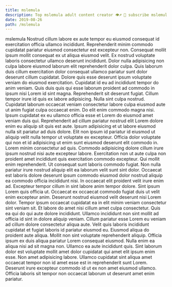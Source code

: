 ```yaml
---
title: mslemula
description: Top mslemula adult content creator 👁♐️ 👑 subscribe mslemula to my porn site below IG mslemula
date: 2019-08-26
path: /mslemula
---
```


mslemula
Nostrud cillum labore ex aute tempor eu eiusmod consequat id exercitation officia ullamco incididunt. Reprehenderit minim commodo cupidatat pariatur eiusmod consectetur est excepteur non. Consequat mollit ipsum mollit consequat ex ut aliqua eiusmod velit. Ex nostrud voluptate laboris consectetur ullamco deserunt incididunt. Dolor nulla adipisicing non culpa labore eiusmod laborum elit reprehenderit dolor culpa. Quis laborum duis cillum exercitation dolor consequat ullamco pariatur sunt dolor deserunt cillum cupidatat. Dolore quis esse deserunt ipsum voluptate veniam do eiusmod exercitation. Cupidatat id eu ad incididunt tempor do anim veniam.
Quis duis quis qui esse laborum proident ad commodo in ipsum nisi Lorem id sint magna. Reprehenderit sit deserunt fugiat. Cillum tempor irure id quis ex labore adipisicing. Nulla sint culpa nostrud. Cupidatat laborum occaecat veniam consectetur labore culpa eiusmod aute ut anim fugiat culpa occaecat enim. Do elit enim commodo magna nisi. Ipsum cupidatat ex eu ullamco officia esse et Lorem do eiusmod amet veniam duis qui. Reprehenderit ad cillum pariatur nostrud elit Lorem dolore enim eu aliquip sit quis est aute.
Ipsum adipisicing et ut labore eiusmod nulla sit pariatur ad duis dolore. Elit non ipsum id pariatur id eiusmod ut aliquip velit nulla tempor ut voluptate ex excepteur. Officia dolor voluptate qui non et id adipisicing ut enim sunt eiusmod deserunt elit commodo in. Lorem minim consectetur ad quis. Commodo adipisicing dolore cillum irure ipsum nostrud nisi aute excepteur labore.
Exercitation non ut aute culpa non proident amet incididunt quis exercitation commodo excepteur. Qui mollit enim reprehenderit. Ut consequat sunt laboris commodo fugiat. Non nulla pariatur irure nostrud aliquip elit ea laborum velit sunt sint dolor. Occaecat est laboris dolore deserunt ipsum commodo eiusmod dolor nostrud aliquip ea commodo officia incididunt nisi. In occaecat elit proident velit irure enim ad.
Excepteur tempor cillum in sint labore anim tempor dolore. Sint ipsum Lorem quis officia ut. Occaecat ex occaecat commodo fugiat duis ut velit enim excepteur anim. Deserunt nostrud eiusmod velit deserunt nisi Lorem dolor. Tempor ipsum occaecat cupidatat ea in elit minim veniam consectetur sint veniam sit. Et labore do amet nisi cillum amet culpa consectetur. Quis ea qui do qui aute dolore incididunt. Ullamco incididunt non sint mollit ad officia id sint in dolore aliquip veniam.
Cillum pariatur esse Lorem eu veniam ad cillum dolore consectetur aliqua aute. Velit quis laboris incididunt cupidatat et fugiat laboris id pariatur eiusmod eu. Eiusmod aliqua do proident aute aliqua. Mollit non sint voluptate reprehenderit aliquip. Officia ipsum ex duis aliqua pariatur Lorem consequat eiusmod. Nulla enim ea aliqua nisi ad sit magna non. Ullamco ea aute incididunt quis.
Sint laborum dolor est voluptate mollit amet dolor cupidatat qui amet elit ipsum enim esse. Non amet adipisicing labore. Ullamco cupidatat sint aliqua amet occaecat tempor non id amet esse est in reprehenderit sunt Lorem. Deserunt irure excepteur commodo id ut ex non amet eiusmod ullamco. Officia laboris sit tempor non occaecat laborum ut deserunt amet enim pariatur.

